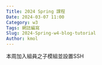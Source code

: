 ```yaml
---
Title: 2024 Spring 課程
Date: 2024-03-07 11:00
Category: w3
Tags: 網誌編寫
Slug: 2024-Spring-w4-blog-tutorial
Author: kmol
---
```


本周加入組員之子模組並設置SSH

<!-- PELICAN_END_SUMMARY -->
